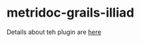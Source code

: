 metridoc-grails-illiad
======================

Details about teh plugin are [here](https://github.com/metridoc/metridoc-wiki/wiki/Illiad)
